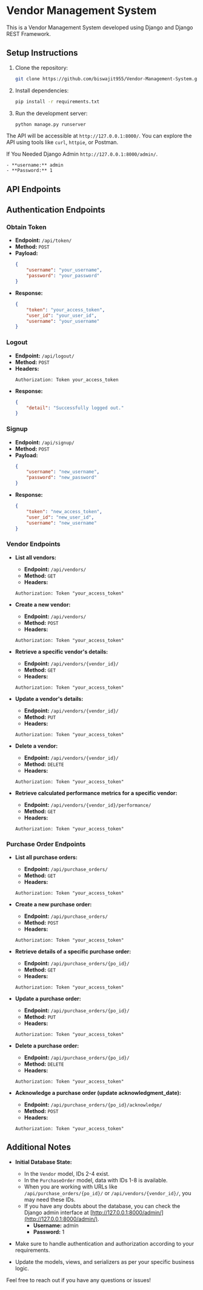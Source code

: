 # Vendor Management System

This is a Vendor Management System developed using Django and Django REST Framework.

## Setup Instructions

1. Clone the repository:

    ```bash
    git clone https://github.com/biswajit955/Vendor-Management-System.git
    ```

2. Install dependencies:

    ```bash
    pip install -r requirements.txt
    ```

3. Run the development server:

    ```bash
    python manage.py runserver
    ```

The API will be accessible at `http://127.0.0.1:8000/`. You can explore the API using tools like `curl`, `httpie`, or Postman.

If You Needed Django Admin `http://127.0.0.1:8000/admin/`.

    - **username:** admin
    - **Password:** 1

## API Endpoints

## Authentication Endpoints

### Obtain Token

- **Endpoint:** `/api/token/`
- **Method:** `POST`
- **Payload:**
    ```json
    {
        "username": "your_username",
        "password": "your_password"
    }
    ```
- **Response:**
    ```json
    {
        "token": "your_access_token",
        "user_id": "your_user_id",
        "username": "your_username"
    }
    ```

### Logout

- **Endpoint:** `/api/logout/`
- **Method:** `POST`
- **Headers:**
    ```
    Authorization: Token your_access_token
    ```
- **Response:**
    ```json
    {
        "detail": "Successfully logged out."
    }
    ```

### Signup

- **Endpoint:** `/api/signup/`
- **Method:** `POST`
- **Payload:**
    ```json
    {
        "username": "new_username",
        "password": "new_password"
    }
    ```
- **Response:**
    ```json
    {
        "token": "new_access_token",
        "user_id": "new_user_id",
        "username": "new_username"
    }
    ```


### Vendor Endpoints

- **List all vendors:**

    - **Endpoint:** `/api/vendors/`
    - **Method:** `GET`
    - **Headers:**
    ```
    Authorization: Token "your_access_token"
    ```


- **Create a new vendor:**

    - **Endpoint:** `/api/vendors/`
    - **Method:** `POST`
    - **Headers:**
    ```
    Authorization: Token "your_access_token"
    ```


- **Retrieve a specific vendor's details:**

    - **Endpoint:** `/api/vendors/{vendor_id}/`
    - **Method:** `GET`
    - **Headers:**
    ```
    Authorization: Token "your_access_token"
    ```


- **Update a vendor's details:**

    - **Endpoint:** `/api/vendors/{vendor_id}/`
    - **Method:** `PUT`
    - **Headers:**
    ```
    Authorization: Token "your_access_token"
    ```

- **Delete a vendor:**

    - **Endpoint:** `/api/vendors/{vendor_id}/`
    - **Method:** `DELETE`
    - **Headers:**
    ```
    Authorization: Token "your_access_token"
    ```

- **Retrieve calculated performance metrics for a specific vendor:**

    - **Endpoint:** `/api/vendors/{vendor_id}/performance/`
    - **Method:** `GET`
    - **Headers:**
    ```
    Authorization: Token "your_access_token"
    ```

### Purchase Order Endpoints

- **List all purchase orders:**

    - **Endpoint:** `/api/purchase_orders/`
    - **Method:** `GET`
    - **Headers:**
    ```
    Authorization: Token "your_access_token"
    ```

- **Create a new purchase order:**

    - **Endpoint:** `/api/purchase_orders/`
    - **Method:** `POST`
    - **Headers:**
    ```
    Authorization: Token "your_access_token"
    ```

- **Retrieve details of a specific purchase order:**

    - **Endpoint:** `/api/purchase_orders/{po_id}/`
    - **Method:** `GET`
    - **Headers:**
    ```
    Authorization: Token "your_access_token"
    ```

- **Update a purchase order:**

    - **Endpoint:** `/api/purchase_orders/{po_id}/`
    - **Method:** `PUT`
    - **Headers:**
    ```
    Authorization: Token "your_access_token"
    ```

- **Delete a purchase order:**

    - **Endpoint:** `/api/purchase_orders/{po_id}/`
    - **Method:** `DELETE`
    - **Headers:**
    ```
    Authorization: Token "your_access_token"
    ```

- **Acknowledge a purchase order (update acknowledgment_date):**

    - **Endpoint:** `/api/purchase_orders/{po_id}/acknowledge/`
    - **Method:** `POST`
    - **Headers:**
    ```
    Authorization: Token "your_access_token"
    ```


## Additional Notes

- **Initial Database State:**
    - In the `Vendor` model, IDs 2-4 exist.
    - In the `PurchaseOrder` model, data with IDs 1-8 is available.
    - When you are working with URLs like `/api/purchase_orders/{po_id}/` or `/api/vendors/{vendor_id}/`, you may need these IDs.
    - If you have any doubts about the database, you can check the Django admin interface at [http://127.0.0.1:8000/admin/](http://127.0.0.1:8000/admin/).
      - **Username:** admin
      - **Password:** 1

- Make sure to handle authentication and authorization according to your requirements.
- Update the models, views, and serializers as per your specific business logic.

Feel free to reach out if you have any questions or issues!
